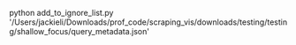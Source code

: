 python add_to_ignore_list.py \
'/Users/jackieli/Downloads/prof_code/scraping_vis/downloads/testing/testing/shallow_focus/query_metadata.json'